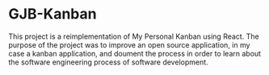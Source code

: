 # GJB-Kanban

This project is a reimplementation of My Personal Kanban using React.
The purpose of the project was to improve an open source application, in my case a kanban application, and doument the process in order to learn about the software engineering process of software development.
